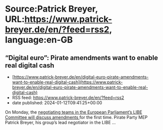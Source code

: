 # Source:Patrick Breyer, URL:https://www.patrick-breyer.de/en/?feed=rss2, language:en-GB

## “Digital euro”: Pirate amendments want to enable real digital cash
 - [https://www.patrick-breyer.de/en/digital-euro-pirate-amendments-want-to-enable-real-digital-cash](https://www.patrick-breyer.de/en/digital-euro-pirate-amendments-want-to-enable-real-digital-cash)
 - RSS feed: https://www.patrick-breyer.de/en/?feed=rss2
 - date published: 2024-01-12T09:41:25+00:00

<p>On Monday, the <a href="https://www.europarl.europa.eu/doceo/document/LIBE-AM-757302_EN.pdf">negotiating teams in the European Parliament&#8217;s LIBE Committee will discuss amendments </a>for the first time. Pirate Party MEP Patrick Breyer, his group&#8217;s lead negotiator in the LIBE <span>…</span></p>

